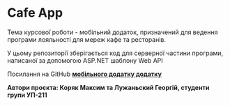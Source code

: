 # Cafe App
Тема курсової роботи - мобільний додаток, призначений для ведення програми лояльності для мереж кафе та ресторанів.

У цьому репозиторії зберігається код для серверної частини програми, написаної за допомогою ASP.NET шаблону Web API

Посилання на GitHub **[мобільного додатку додатку](https://github.com/Sensornyy/cafe_app/tree/main)**

**Автори проєкта: Коряк Максим та Лужаньский Георгій, студенти групи УП-211**
